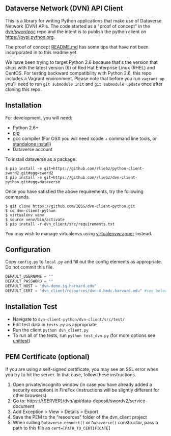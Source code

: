 ## Dataverse Network (DVN) API Client

This is a library for writing Python applications that make use of Dataverse
Network (DVN) APIs.  The code started as a "proof of concept" in the
[dvn/swordpoc](https://github.com/dvn/swordpoc) repo and the intent is to
publish the python client on https://pypi.python.org.

The proof of concept
[README.md](https://github.com/dvn/swordpoc/blob/master/dvn_client/README.md)
has some tips that have not been incorporated in to this readme yet.

We have been trying to target Python 2.6 because that's the version that ships
with the latest version (6) of Red Hat Enterprise Linux (RHEL) and CentOS. For
testing backward compatibility with Python 2.6, this repo includes a Vagrant
environment. Please note that before you run `vagrant up` you'll need to run
`git submodule init` and `git submodule update` once after cloning this repo.

## Installation

For development, you will need:

* Python 2.6+
* [pip](http://www.pip-installer.org/en/latest/)
* gcc compiler (For OSX you will need xcode + command line tools, or [standalone install](https://github.com/kennethreitz/osx-gcc-installer#readme))
* Dataverse account

To install dataverse as a package:

    $ pip install -e git+https://github.com/rliebz/python-client-sword2.git#egg=sword2
    $ pip install -e git+https://github.com/rliebz/dvn-client-python.git#egg=dataverse

Once you have satisfied the above requirements, try the following commands.

    $ git clone https://github.com/IQSS/dvn-client-python.git
    $ cd dvn-client-python
    $ virtualenv venv
    $ source venv/bin/activate
    $ pip install -r dvn_client/src/requirements.txt

You may wish to manage virtualenvs using [virtualenvwrapper](http://virtualenvwrapper.readthedocs.org/en/latest/) instead.

## Configuration

Copy `config.py` to `local.py` and fill out the config elements as appropriate. Do not commit this file.

```python
DEFAULT_USERNAME = ""
DEFAULT_PASSWORD = ""
DEFAULT_HOST = "dvn-demo.iq.harvard.edu"
DEFAULT_CERT = "dvn_client/resources/dvn-4.hmdc.harvard.edu" #see below for info on the cert
```

## Installation Test

* Navigate to `dvn-client-python/dvn-client/src/test/`
* Edit test data in `tests.py` as appropriate
* Run the client `python dvn_client.py`
* To run all of the tests, run `python test_dvn.py` (for more options see [unittest](http://docs.python.org/2/library/unittest.html#assert-methods))

## PEM Certificate (optional)

If you are using a self-signed certificate, you may see an SSL error when you
try to hit the server. In that case, follow these instructions.

1. Open private/incognito window (in case you have already added a security exception) in FireFox (instructions will be slightly different for other browsers)
2. Go to: https://{SERVER}/dvn/api/data-deposit/swordv2/service-document
3. Add Exception > View > Details > Export
4. Save the PEM to the “resources” folder of the dvn\_client project
5. When calling `Dataverse.connect()` or `Dataverse()` constructor, pass a path to this file as `cert=[PATH_TO_CERTIFICATE]`

